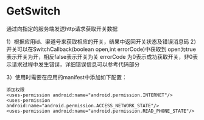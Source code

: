 GetSwitch
=========

通过向指定的服务端发送http请求获取开关数据

1）根据应用id、渠道号来获取相应的开关，结果中返回开关状态及错误消息码
2）开关可以在SwitchCallback(boolean open,int errorCode)中获取到
   open为true表示开关为开，相反false表示开关为关
   errorCode 为0表示成功获取开关，非0表示请求过程中发生错误，详细错误信息可以参考代码部分

3）使用时需要在应用的manifest中添加如下配置：
    <!-- 应用index -->
    <meta-data
        android:name="switch_app_index"
        android:value="1" />
    <!-- 渠道号 -->
    <meta-data
        android:name="switch_app_channel_id"
        android:value="daiji_1000" />
    <!-- 获取开关 end -->

    添加权限
    <uses-permission android:name="android.permission.INTERNET"/> 
    <uses-permission android:name="android.permission.ACCESS_NETWORK_STATE"/>
    <uses-permission android:name="android.permission.READ_PHONE_STATE"/>
